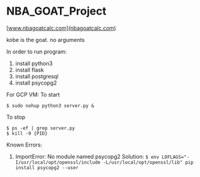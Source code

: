 # NBA_GOAT_Project
[www.nbagoatcalc.com](nbagoatcalc.com)

kobe is the goat. no arguments

In order to run program:
1) install python3
2) install flask
3) install postgresql  
4) install psycopg2 

For GCP VM:
To start
```
$ sudo nohup python3 server.py &
```
To stop
```
$ ps -ef | grep server.py
$ kill -9 {PID}
```

Known Errors:
1) ImportError: No module named psycopg2
Solution:
```$ env LDFLAGS="-I/usr/local/opt/openssl/include -L/usr/local/opt/openssl/lib" pip install psycopg2 --user```
